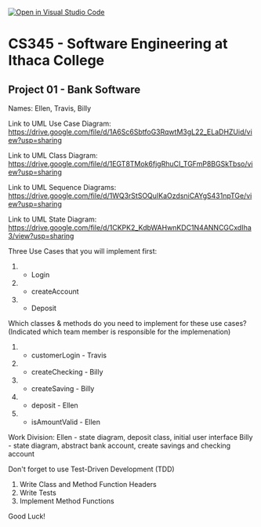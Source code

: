 [![Open in Visual Studio Code](https://classroom.github.com/assets/open-in-vscode-f059dc9a6f8d3a56e377f745f24479a46679e63a5d9fe6f495e02850cd0d8118.svg)](https://classroom.github.com/online_ide?assignment_repo_id=6983912&assignment_repo_type=AssignmentRepo)
# CS345 - Software Engineering at Ithaca College
## Project 01 - Bank Software

Names:
Ellen, Travis, Billy

Link to UML Use Case Diagram:
https://drive.google.com/file/d/1A6Sc6SbtfoG3RqwtM3gL22_ELaDHZUid/view?usp=sharing

Link to UML Class Diagram:
https://drive.google.com/file/d/1EGT8TMok6fjgRhuCI_TGFmP8BGSkTbso/view?usp=sharing

Link to UML Sequence Diagrams: 
https://drive.google.com/file/d/1WQ3rStSOQuIKaOzdsniCAYgS431npTGe/view?usp=sharing

Link to UML State Diagram: 
https://drive.google.com/file/d/1CKPK2_KdbWAHwnKDC1N4ANNCGCxdIha3/view?usp=sharing

Three Use Cases that you will implement first:
1. - Login
2. - createAccount
3. - Deposit

Which classes & methods do you need to implement for these use cases?
(Indicated which team member is responsible for the implemenation)
1. - customerLogin - Travis
2. - createChecking - Billy
3. - createSaving - Billy
4. - deposit - Ellen 
5. - isAmountValid - Ellen 
  
Work Division: 
  Ellen - state diagram, deposit class, initial user interface
  Billy - state diagram, abstract bank account, create savings and checking account

Don't forget to use Test-Driven Development (TDD)
1. Write Class and Method Function Headers
2. Write Tests
3. Implement Method Functions

Good Luck!

